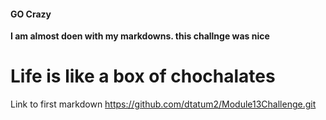 #### GO Crazy 


**I am almost doen with my markdowns. this challnge was nice**


# Life is like a box of chochalates


 Link to first markdown https://github.com/dtatum2/Module13Challenge.git 
